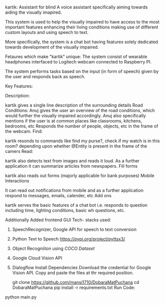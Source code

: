 
 
kartik: Assistant for blind
A voice assistant specifically aiming towards aiding the visually imapired.

This system is used to help the visually impaired to have access to the most important features enhancing their living conditions making use of different custom layouts and using speech to text.

More specifically, the system is a chat bot having features solely dedicated towards development of the visually impaired.

Fetaures which make "kartik" unique:
The system consist of wearable headphones interfaced to Logitech webcam connected to Raspberry PI.

The system performs tasks based on the input (in form of speech) given by the user and responds back as speech.

Key Features:

Description:

kartik gives a single line description of the surrounding details
Road Conditions: Anuj gives the user an overview of the road conditions, which would further the visually impaired accordingly.
Anuj also specifically mentions if the user is at common places like classrooms, kitchens, bedrooms, etc
Responds the number of people, objects, etc in the frame of the webcam.
Find:

kartik resonds to commands like find my purse?, check if my watch is in this room? depending upon whether @Entity is present in the frame of the camers
Read:

kartik also detects text from images and reads it loud.
As a further application it can summarize articles from newspapers.
Fill forms

kartik also reads out forms (majorly applicable for bank purposes)
Mobile Interactions

It can read out notifications from mobile and as a further application respond to messages, emails, calender, etc
Add ons

kartik serves the basic features of a chat bot i.e. responds to question including time, lighting conditions, basic wh questions, etc.

Additionally Added frontend GUI 
Tech- stacks used:

1. SpeechRecognizer, Google API for speech to text conversion

2. Python Text to Speech https://pypi.org/project/pyttsx3/

3. Object Recogniiton using *COCO Dataset*

4. Google Cloud Vision API 

5. Dialogflow
Install Dependencies Download the credential for Google Vision API. Copy and paste the files at thr required position.

   git clone https://github.com/mansi1710/DobaraMatPuchana
   cd DobaraMatPuchana
   pip install -r requirements.txt
Run Code:

python main.py
